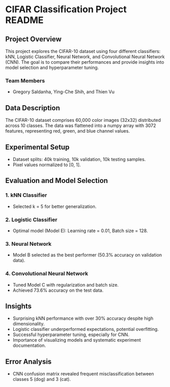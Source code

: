 # CIFAR Classification Project README

## Project Overview

This project explores the CIFAR-10 dataset using four different classifiers: kNN, Logistic Classifier, Neural Network, and Convolutional Neural Network (CNN). The goal is to compare their performances and provide insights into model selection and hyperparameter tuning.

### Team Members
- Gregory Saldanha, Ying-Che Shih, and Thien Vu 

## Data Description

The CIFAR-10 dataset comprises 60,000 color images (32x32) distributed across 10 classes. The data was flattened into a numpy array with 3072 features, representing red, green, and blue channel values.

## Experimental Setup

- Dataset splits: 40k training, 10k validation, 10k testing samples.
- Pixel values normalized to [0, 1].

## Evaluation and Model Selection

### 1. kNN Classifier
- Selected k = 5 for better generalization.

### 2. Logistic Classifier
- Optimal model (Model E): Learning rate = 0.01, Batch size = 128.

### 3. Neural Network
- Model B selected as the best performer (50.3% accuracy on validation data).

### 4. Convolutional Neural Network
- Tuned Model C with regularization and batch size.
- Achieved 73.6% accuracy on the test data.

## Insights

- Surprising kNN performance with over 30% accuracy despite high dimensionality.
- Logistic classifier underperformed expectations, potential overfitting.
- Successful hyperparameter tuning, especially for CNN.
- Importance of visualizing models and systematic experiment documentation.

## Error Analysis

- CNN confusion matrix revealed frequent misclassification between classes 5 (dog) and 3 (cat).